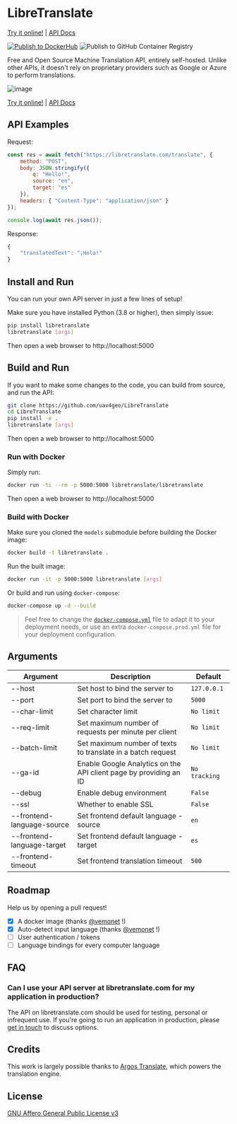 # LibreTranslate

[Try it online!](https://libretranslate.com) | [API Docs](https://libretranslate.com/docs)

[![Publish to DockerHub](https://github.com/uav4geo/LibreTranslate/workflows/Publish%20to%20DockerHub/badge.svg)](https://hub.docker.com/r/libretranslate/libretranslate) ![Publish to GitHub Container Registry](https://github.com/uav4geo/LibreTranslate/workflows/Publish%20to%20GitHub%20Container%20Registry/badge.svg)

Free and Open Source Machine Translation API, entirely self-hosted. Unlike other APIs, it doesn't rely on proprietary providers such as Google or Azure to perform translations.

![image](https://user-images.githubusercontent.com/1951843/102724116-32a6df00-42db-11eb-8cc0-129ab39cdfb5.png)

[Try it online!](https://libretranslate.com) | [API Docs](https://libretranslate.com/docs)

## API Examples

Request:

```javascript
const res = await fetch("https://libretranslate.com/translate", {
	method: "POST",
	body: JSON.stringify({
		q: "Hello!",
		source: "en",
		target: "es"
	}),
	headers: { "Content-Type": "application/json" }
});

console.log(await res.json());
```

Response:

```javascript
{
    "translatedText": "¡Hola!"
}
```

## Install and Run

You can run your own API server in just a few lines of setup!

Make sure you have installed Python (3.8 or higher), then simply issue:

```bash
pip install libretranslate
libretranslate [args]
```

Then open a web browser to http://localhost:5000

## Build and Run

If you want to make some changes to the code, you can build from source, and run the API:

```bash
git clone https://github.com/uav4geo/LibreTranslate
cd LibreTranslate
pip install -e .
libretranslate [args]
```

Then open a web browser to http://localhost:5000

### Run with Docker

Simply run:

```bash
docker run -ti --rm -p 5000:5000 libretranslate/libretranslate
```

Then open a web browser to http://localhost:5000

### Build with Docker

Make sure you cloned the `models` submodule before building the Docker image:

```bash
docker build -t libretranslate .
```

Run the built image:

```bash
docker run -it -p 5000:5000 libretranslate [args]
```

Or build and run using `docker-compose`:

```bash
docker-compose up -d --build
```

> Feel free to change the [`docker-compose.yml`](https://github.com/uav4geo/LibreTranslate/blob/main/docker-compose.yml) file to adapt it to your deployment needs, or use an extra `docker-compose.prod.yml` file for your deployment configuration.

## Arguments

| Argument      | Description                    | Default              |
| ------------- | ------------------------------ | -------------------- |
| --host        | Set host to bind the server to | `127.0.0.1`          |
| --port        | Set port to bind the server to | `5000`               |
| --char-limit        | Set character limit | `No limit`               |
| --req-limit        | Set maximum number of requests per minute per client | `No limit`               |
| --batch-limit        | Set maximum number of texts to translate in a batch request | `No limit`               |
| --ga-id        | Enable Google Analytics on the API client page by providing an ID | `No tracking`               |
| --debug      | Enable debug environment | `False`           |
| --ssl        | Whether to enable SSL | `False`               |
| --frontend-language-source | Set frontend default language - source | `en`          |
| --frontend-language-target | Set frontend default language - target | `es`          |
| --frontend-timeout | Set frontend translation timeout | `500`         |


## Roadmap

Help us by opening a pull request!

- [x] A docker image (thanks [@vemonet](https://github.com/vemonet) !)
- [x] Auto-detect input language (thanks [@vemonet](https://github.com/vemonet) !)
- [ ] User authentication / tokens
- [ ] Language bindings for every computer language

## FAQ

### Can I use your API server at libretranslate.com for my application in production?

The API on libretranslate.com should be used for testing, personal or infrequent use. If you're going to run an application in production, please [get in touch](https://uav4geo.com/contact) to discuss options.

## Credits

This work is largely possible thanks to [Argos Translate](https://github.com/argosopentech/argos-translate), which powers the translation engine.

## License

[GNU Affero General Public License v3](https://www.gnu.org/licenses/agpl-3.0.en.html)
